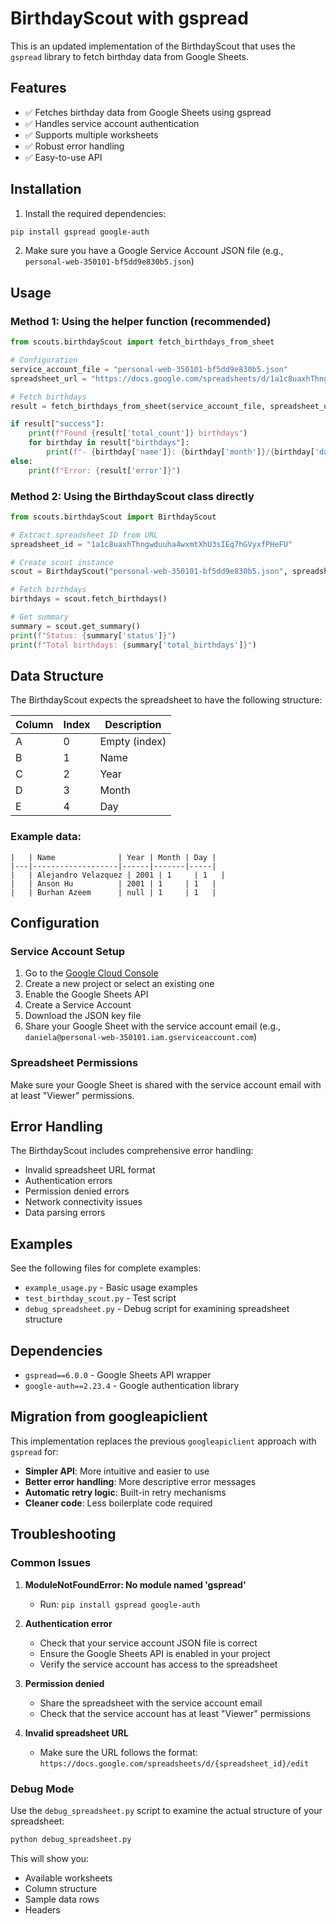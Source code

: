 # BirthdayScout with gspread

This is an updated implementation of the BirthdayScout that uses the `gspread` library to fetch birthday data from Google Sheets.

## Features

- ✅ Fetches birthday data from Google Sheets using gspread
- ✅ Handles service account authentication
- ✅ Supports multiple worksheets
- ✅ Robust error handling
- ✅ Easy-to-use API

## Installation

1. Install the required dependencies:

```bash
pip install gspread google-auth
```

2. Make sure you have a Google Service Account JSON file (e.g., `personal-web-350101-bf5dd9e830b5.json`)

## Usage

### Method 1: Using the helper function (recommended)

```python
from scouts.birthdayScout import fetch_birthdays_from_sheet

# Configuration
service_account_file = "personal-web-350101-bf5dd9e830b5.json"
spreadsheet_url = "https://docs.google.com/spreadsheets/d/1a1c8uaxhThngwduuha4wxmtXhU3sIEq7hGVyxfPHeFU/edit"

# Fetch birthdays
result = fetch_birthdays_from_sheet(service_account_file, spreadsheet_url)

if result["success"]:
    print(f"Found {result['total_count']} birthdays")
    for birthday in result["birthdays"]:
        print(f"- {birthday['name']}: {birthday['month']}/{birthday['day']}")
else:
    print(f"Error: {result['error']}")
```

### Method 2: Using the BirthdayScout class directly

```python
from scouts.birthdayScout import BirthdayScout

# Extract spreadsheet ID from URL
spreadsheet_id = "1a1c8uaxhThngwduuha4wxmtXhU3sIEq7hGVyxfPHeFU"

# Create scout instance
scout = BirthdayScout("personal-web-350101-bf5dd9e830b5.json", spreadsheet_id, "Sheet1")

# Fetch birthdays
birthdays = scout.fetch_birthdays()

# Get summary
summary = scout.get_summary()
print(f"Status: {summary['status']}")
print(f"Total birthdays: {summary['total_birthdays']}")
```

## Data Structure

The BirthdayScout expects the spreadsheet to have the following structure:

| Column | Index | Description   |
| ------ | ----- | ------------- |
| A      | 0     | Empty (index) |
| B      | 1     | Name          |
| C      | 2     | Year          |
| D      | 3     | Month         |
| E      | 4     | Day           |

### Example data:

```
|   | Name              | Year | Month | Day |
|---|-------------------|------|-------|-----|
|   | Alejandro Velazquez | 2001 | 1     | 1   |
|   | Anson Hu          | 2001 | 1     | 1   |
|   | Burhan Azeem      | null | 1     | 1   |
```

## Configuration

### Service Account Setup

1. Go to the [Google Cloud Console](https://console.cloud.google.com/)
2. Create a new project or select an existing one
3. Enable the Google Sheets API
4. Create a Service Account
5. Download the JSON key file
6. Share your Google Sheet with the service account email (e.g., `daniela@personal-web-350101.iam.gserviceaccount.com`)

### Spreadsheet Permissions

Make sure your Google Sheet is shared with the service account email with at least "Viewer" permissions.

## Error Handling

The BirthdayScout includes comprehensive error handling:

- Invalid spreadsheet URL format
- Authentication errors
- Permission denied errors
- Network connectivity issues
- Data parsing errors

## Examples

See the following files for complete examples:

- `example_usage.py` - Basic usage examples
- `test_birthday_scout.py` - Test script
- `debug_spreadsheet.py` - Debug script for examining spreadsheet structure

## Dependencies

- `gspread==6.0.0` - Google Sheets API wrapper
- `google-auth==2.23.4` - Google authentication library

## Migration from googleapiclient

This implementation replaces the previous `googleapiclient` approach with `gspread` for:

- **Simpler API**: More intuitive and easier to use
- **Better error handling**: More descriptive error messages
- **Automatic retry logic**: Built-in retry mechanisms
- **Cleaner code**: Less boilerplate code required

## Troubleshooting

### Common Issues

1. **ModuleNotFoundError: No module named 'gspread'**

   - Run: `pip install gspread google-auth`

2. **Authentication error**

   - Check that your service account JSON file is correct
   - Ensure the Google Sheets API is enabled in your project
   - Verify the service account has access to the spreadsheet

3. **Permission denied**

   - Share the spreadsheet with the service account email
   - Check that the service account has at least "Viewer" permissions

4. **Invalid spreadsheet URL**
   - Make sure the URL follows the format: `https://docs.google.com/spreadsheets/d/{spreadsheet_id}/edit`

### Debug Mode

Use the `debug_spreadsheet.py` script to examine the actual structure of your spreadsheet:

```bash
python debug_spreadsheet.py
```

This will show you:

- Available worksheets
- Column structure
- Sample data rows
- Headers
